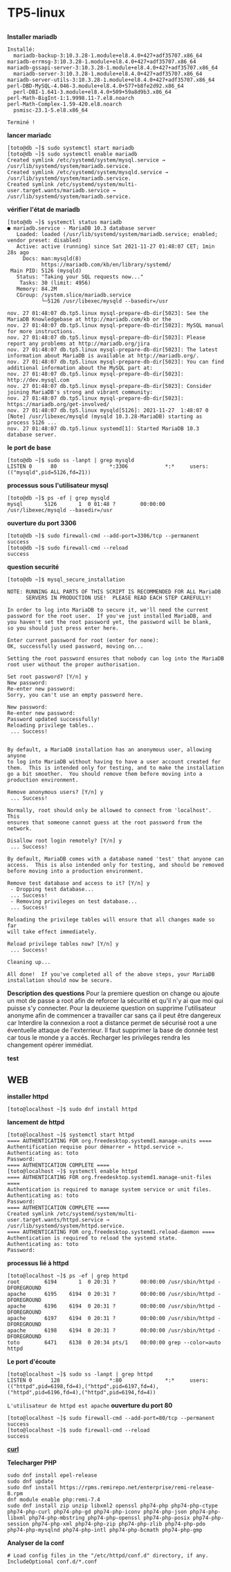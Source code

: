 # TP5-linux

##

**Installer mariadb**
```
Installé:
  mariadb-backup-3:10.3.28-1.module+el8.4.0+427+adf35707.x86_64             mariadb-errmsg-3:10.3.28-1.module+el8.4.0+427+adf35707.x86_64                   mariadb-gssapi-server-3:10.3.28-1.module+el8.4.0+427+adf35707.x86_64
  mariadb-server-3:10.3.28-1.module+el8.4.0+427+adf35707.x86_64             mariadb-server-utils-3:10.3.28-1.module+el8.4.0+427+adf35707.x86_64             perl-DBD-MySQL-4.046-3.module+el8.4.0+577+b8fe2d92.x86_64
  perl-DBI-1.641-3.module+el8.4.0+509+59a8d9b3.x86_64                       perl-Math-BigInt-1:1.9998.11-7.el8.noarch                                       perl-Math-Complex-1.59-420.el8.noarch
  psmisc-23.1-5.el8.x86_64

Terminé !
```
**lancer mariadc**
```
[toto@db ~]$ sudo systemctl start mariadb
[toto@db ~]$ sudo systemctl enable mariadb
Created symlink /etc/systemd/system/mysql.service → /usr/lib/systemd/system/mariadb.service.
Created symlink /etc/systemd/system/mysqld.service → /usr/lib/systemd/system/mariadb.service.
Created symlink /etc/systemd/system/multi-user.target.wants/mariadb.service → /usr/lib/systemd/system/mariadb.service.
```
**vérifier l'état de mariadb**
```
[toto@db ~]$ systemctl status mariadb
● mariadb.service - MariaDB 10.3 database server
   Loaded: loaded (/usr/lib/systemd/system/mariadb.service; enabled; vendor preset: disabled)
   Active: active (running) since Sat 2021-11-27 01:48:07 CET; 1min 28s ago
     Docs: man:mysqld(8)
           https://mariadb.com/kb/en/library/systemd/
 Main PID: 5126 (mysqld)
   Status: "Taking your SQL requests now..."
    Tasks: 30 (limit: 4956)
   Memory: 84.2M
   CGroup: /system.slice/mariadb.service
           └─5126 /usr/libexec/mysqld --basedir=/usr

nov. 27 01:48:07 db.tp5.linux mysql-prepare-db-dir[5023]: See the MariaDB Knowledgebase at http://mariadb.com/kb or the
nov. 27 01:48:07 db.tp5.linux mysql-prepare-db-dir[5023]: MySQL manual for more instructions.
nov. 27 01:48:07 db.tp5.linux mysql-prepare-db-dir[5023]: Please report any problems at http://mariadb.org/jira
nov. 27 01:48:07 db.tp5.linux mysql-prepare-db-dir[5023]: The latest information about MariaDB is available at http://mariadb.org/.
nov. 27 01:48:07 db.tp5.linux mysql-prepare-db-dir[5023]: You can find additional information about the MySQL part at:
nov. 27 01:48:07 db.tp5.linux mysql-prepare-db-dir[5023]: http://dev.mysql.com
nov. 27 01:48:07 db.tp5.linux mysql-prepare-db-dir[5023]: Consider joining MariaDB's strong and vibrant community:
nov. 27 01:48:07 db.tp5.linux mysql-prepare-db-dir[5023]: https://mariadb.org/get-involved/
nov. 27 01:48:07 db.tp5.linux mysqld[5126]: 2021-11-27  1:48:07 0 [Note] /usr/libexec/mysqld (mysqld 10.3.28-MariaDB) starting as process 5126 ...
nov. 27 01:48:07 db.tp5.linux systemd[1]: Started MariaDB 10.3 database server.
```
**le port de base**
```
[toto@db ~]$ sudo ss -lanpt | grep mysqld
LISTEN 0      80                 *:3306            *:*     users:(("mysqld",pid=5126,fd=21))
```
**processus sous l'utilisateur mysql**
```
[toto@db ~]$ ps -ef | grep mysqld
mysql       5126       1  0 01:48 ?        00:00:00 /usr/libexec/mysqld --basedir=/usr
```
**ouverture du port 3306**
```
[toto@db ~]$ sudo firewall-cmd --add-port=3306/tcp --permanent
success
[toto@db ~]$ sudo firewall-cmd --reload
success
```
**question securité**
```
[toto@db ~]$ mysql_secure_installation

NOTE: RUNNING ALL PARTS OF THIS SCRIPT IS RECOMMENDED FOR ALL MariaDB
      SERVERS IN PRODUCTION USE!  PLEASE READ EACH STEP CAREFULLY!

In order to log into MariaDB to secure it, we'll need the current
password for the root user.  If you've just installed MariaDB, and
you haven't set the root password yet, the password will be blank,
so you should just press enter here.

Enter current password for root (enter for none):
OK, successfully used password, moving on...

Setting the root password ensures that nobody can log into the MariaDB
root user without the proper authorisation.

Set root password? [Y/n] y
New password:
Re-enter new password:
Sorry, you can't use an empty password here.

New password:
Re-enter new password:
Password updated successfully!
Reloading privilege tables..
 ... Success!


By default, a MariaDB installation has an anonymous user, allowing anyone
to log into MariaDB without having to have a user account created for
them.  This is intended only for testing, and to make the installation
go a bit smoother.  You should remove them before moving into a
production environment.

Remove anonymous users? [Y/n] y
 ... Success!

Normally, root should only be allowed to connect from 'localhost'.  This
ensures that someone cannot guess at the root password from the network.

Disallow root login remotely? [Y/n] y
 ... Success!

By default, MariaDB comes with a database named 'test' that anyone can
access.  This is also intended only for testing, and should be removed
before moving into a production environment.

Remove test database and access to it? [Y/n] y
 - Dropping test database...
 ... Success!
 - Removing privileges on test database...
 ... Success!

Reloading the privilege tables will ensure that all changes made so far
will take effect immediately.

Reload privilege tables now? [Y/n] y
 ... Success!

Cleaning up...

All done!  If you've completed all of the above steps, your MariaDB
installation should now be secure.
```
**Description des questions**
Pour la premiere question on change ou ajoute un mot de passe a root afin de reforcer la sécurité et qu'il n'y ai que moi qui puisse s'y connecter.
Pour la deuxieme question on supprime l'utilisateur anonyme afin de commencer a travailler car sans ça il peut être dangereux car 
Interdire la connexion a root a distance permet de sécurisé root a une éventuelle attaque de l'exterrieur.
Il faut supprimer la base de donnée test car tous le monde y a accés.
Recharger les privileges rendra les changement opérer immédiat.

**test**

## WEB

**installer httpd**
```
[toto@localhost ~]$ sudo dnf install httpd
```
**lancement de httpd**
```
[toto@localhost ~]$ systemctl start httpd
==== AUTHENTICATING FOR org.freedesktop.systemd1.manage-units ====
Authentification requise pour démarrer « httpd.service ».
Authenticating as: toto
Password:
==== AUTHENTICATION COMPLETE ====
[toto@localhost ~]$ systemctl enable httpd
==== AUTHENTICATING FOR org.freedesktop.systemd1.manage-unit-files ====
Authentication is required to manage system service or unit files.
Authenticating as: toto
Password:
==== AUTHENTICATION COMPLETE ====
Created symlink /etc/systemd/system/multi-user.target.wants/httpd.service → /usr/lib/systemd/system/httpd.service.
==== AUTHENTICATING FOR org.freedesktop.systemd1.reload-daemon ====
Authentication is required to reload the systemd state.
Authenticating as: toto
Password:
```
**processus lié à httpd**
```
[toto@localhost ~]$ ps -ef | grep httpd
root        6194       1  0 20:31 ?        00:00:00 /usr/sbin/httpd -DFOREGROUND
apache      6195    6194  0 20:31 ?        00:00:00 /usr/sbin/httpd -DFOREGROUND
apache      6196    6194  0 20:31 ?        00:00:00 /usr/sbin/httpd -DFOREGROUND
apache      6197    6194  0 20:31 ?        00:00:00 /usr/sbin/httpd -DFOREGROUND
apache      6198    6194  0 20:31 ?        00:00:00 /usr/sbin/httpd -DFOREGROUND
toto        6471    6138  0 20:34 pts/1    00:00:00 grep --color=auto httpd
```
**Le port d'écoute**
```
[toto@localhost ~]$ sudo ss -lanpt | grep httpd
LISTEN 0      128                *:80              *:*     users:(("httpd",pid=6198,fd=4),("httpd",pid=6197,fd=4),("httpd",pid=6196,fd=4),("httpd",pid=6194,fd=4))
```
```L'utilisateur de httpd est apache```
**ouverture du port 80**
```
[toto@localhost ~]$ sudo firewall-cmd --add-port=80/tcp --permanent
success
[toto@localhost ~]$ sudo firewall-cmd --reload
success
```
**[curl](https://github.com/AntoineMACHY/TP/blob/main/fichier-td5/page-web.md)**

**Telecharger PHP**
```
sudo dnf install epel-release
sudo dnf update
sudo dnf install https://rpms.remirepo.net/enterprise/remi-release-8.rpm
dnf module enable php:remi-7.4
sudo dnf install zip unzip libxml2 openssl php74-php php74-php-ctype php74-php-curl php74-php-gd php74-php-iconv php74-php-json php74-php-libxml php74-php-mbstring php74-php-openssl php74-php-posix php74-php-session php74-php-xml php74-php-zip php74-php-zlib php74-php-pdo php74-php-mysqlnd php74-php-intl php74-php-bcmath php74-php-gmp
```
**Analyser de la conf**
```
# Load config files in the "/etc/httpd/conf.d" directory, if any.
IncludeOptional conf.d/*.conf
```
